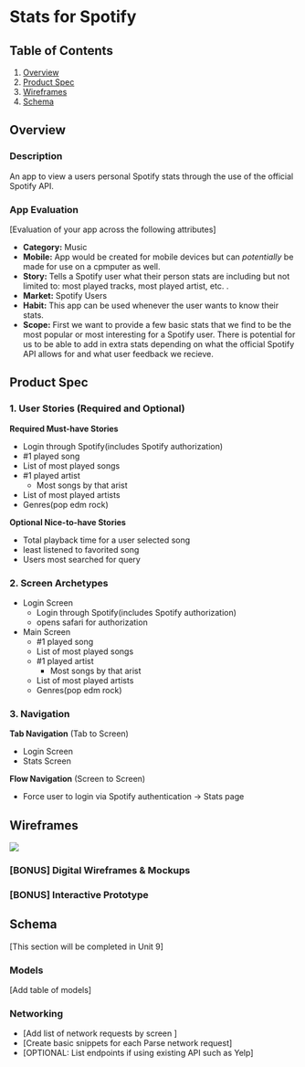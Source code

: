# Stats for Spotify

## Table of Contents
1. [Overview](#Overview)
1. [Product Spec](#Product-Spec)
1. [Wireframes](#Wireframes)
2. [Schema](#Schema)

## Overview
### Description
An app to view a users personal Spotify stats through the use of the official Spotify API. 

### App Evaluation
[Evaluation of your app across the following attributes]
- **Category:** Music
- **Mobile:** App would be created for mobile devices but can *potentially* be made for use on a cpmputer as well.
- **Story:** Tells a Spotify user what their person stats are including but not limited to: most played tracks, most played artist, etc. .
- **Market:** Spotify Users
- **Habit:** This app can be used whenever the user wants to know their stats.
- **Scope:** First we want to provide a few basic stats that we find to be the most popular or most interesting for a Spotify user. There is potential for us to be able to add in extra stats depending on what the official Spotify API allows for and what user feedback we recieve.

## Product Spec

### 1. User Stories (Required and Optional)

**Required Must-have Stories**

* Login through Spotify(includes Spotify authorization)
* #1 played song
* List of most played songs
* #1 played artist
    * Most songs by that arist
* List of most played artists
* Genres(pop edm rock)


**Optional Nice-to-have Stories**

* Total playback time for a user selected song
* least listened to favorited song
* Users most searched for query

### 2. Screen Archetypes

* Login Screen
   * Login through Spotify(includes Spotify authorization)
   * opens safari for authorization 
* Main Screen
    * #1 played song
    * List of most played songs
    * #1 played artist
        * Most songs by that arist
    * List of most played artists
    * Genres(pop edm rock)
   

### 3. Navigation

**Tab Navigation** (Tab to Screen)
* Login Screen
* Stats Screen


**Flow Navigation** (Screen to Screen)

* Force user to login via Spotify authentication -> Stats page


## Wireframes

![](https://i.imgur.com/yuQ5ZFp.jpg)


### [BONUS] Digital Wireframes & Mockups

### [BONUS] Interactive Prototype

## Schema 
[This section will be completed in Unit 9]
### Models
[Add table of models]
### Networking
- [Add list of network requests by screen ]
- [Create basic snippets for each Parse network request]
- [OPTIONAL: List endpoints if using existing API such as Yelp]
